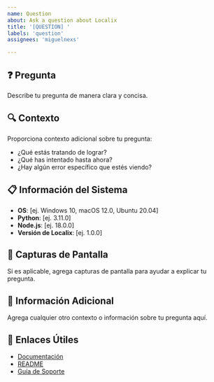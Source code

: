 ```yaml
---
name: Question
about: Ask a question about Localix
title: '[QUESTION] '
labels: 'question'
assignees: 'miguelnexs'

---
```


## ❓ Pregunta

Describe tu pregunta de manera clara y concisa.

## 🔍 Contexto

Proporciona contexto adicional sobre tu pregunta:
- ¿Qué estás tratando de lograr?
- ¿Qué has intentado hasta ahora?
- ¿Hay algún error específico que estés viendo?

## 📋 Información del Sistema

- **OS**: [ej. Windows 10, macOS 12.0, Ubuntu 20.04]
- **Python**: [ej. 3.11.0]
- **Node.js**: [ej. 18.0.0]
- **Versión de Localix**: [ej. 1.0.0]

## 📸 Capturas de Pantalla

Si es aplicable, agrega capturas de pantalla para ayudar a explicar tu pregunta.

## 📝 Información Adicional

Agrega cualquier otro contexto o información sobre tu pregunta aquí.

## 🔗 Enlaces Útiles

- [Documentación](https://github.com/miguelnexs/localix/wiki)
- [README](https://github.com/miguelnexs/localix/blob/main/README.md)
- [Guía de Soporte](https://github.com/miguelnexs/localix/blob/main/.github/SUPPORT.md)
